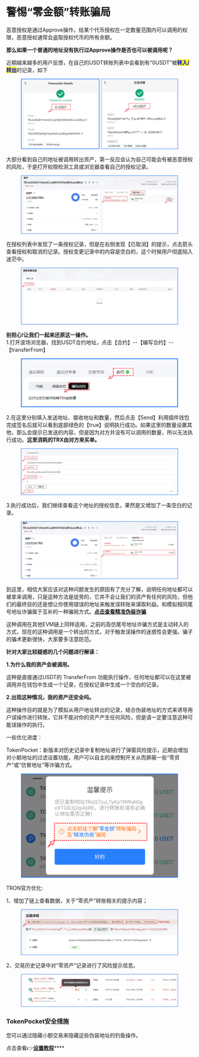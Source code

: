 # 警惕“零金额”转账骗局

恶意授权是通过Approve操作，给某个代币授权在一定数量范围内可以调用的权限，恶意授权通常会盗取授权代币的所有余额。

**那么如果一个普通的地址没有执行过Approve操作是否也可以被调用呢？**

近期越来越多的用户反馈，在自己的USDT转账列表中会看到有“0USDT”被<mark style="color:blue;">**转入/转出**</mark>的记录，如下

<figure><img src="../../.gitbook/assets/1 拷贝.png" alt=""><figcaption></figcaption></figure>

大部分看到自己的地址被调用转出资产，第一反应会认为自己可能会有被恶意授权的风险，于是打开权限检测工具或浏览器查看自己的授权记录。

<figure><img src="../../.gitbook/assets/image (17).png" alt=""><figcaption></figcaption></figure>

在授权列表中发现了一条授权记录，但是在右侧发现【已取消】的提示，点击箭头查看授权和取消的记录。授权变更记录中的内容是空白的，这个时候用户彻底陷入迷茫中。

<figure><img src="../../.gitbook/assets/image (2).png" alt=""><figcaption></figcaption></figure>

**别担心!让我们一起来还原这一操作。**\
1.打开波场浏览器，找到USDT合约地址，点击【合约】--【编写合约】--【transferFrom】

<figure><img src="../../.gitbook/assets/image (3).png" alt=""><figcaption></figcaption></figure>

2.在这里分别填入发送地址、接收地址和数量，然后点击【Send】利用插件钱包完成签名后就可以看到底部绿色的【true】说明执行成功。如果这里的数量设置其他，那么会提示已发送的内容，但是因为对方并没有可以调用的数量，所以无法执行成功。**这里消耗的TRX由对方来买单。**

<figure><img src="../../.gitbook/assets/image (27).png" alt=""><figcaption></figcaption></figure>

3.执行成功后，我们继续查看这个地址的授权信息，果然是又增加了一条空白的记录。

<figure><img src="../../.gitbook/assets/image (14).png" alt=""><figcaption></figcaption></figure>

到这里，相信大家应该对这种问题发生的原因有了充分了解，说明任何地址都可以被拿来调用，只是这种方法是徒劳的，它并不会让我们的资产有任何的风险，但他们的最终目的还是想让你使用错误的地址来触发误转账来谋取利益。和模拟相同尾号地址诈骗属于互补的一种骗局方式。[**点击查看精准伪装诈骗**](http://mp.weixin.qq.com/s?\_\_biz=MzUyNDkzNTgwMw==\&mid=2247489639\&idx=1\&sn=cd843b63936f5e7b74ffd8014c382519\&chksm=fa24ef73cd536665fd311940b3087e99be4aea4b3dbb660eefa10ea1a5b481fc4e7eb0635ee5\&scene=21#wechat\_redirect)

这种调用在其他EVM链上同样适用，之前的高仿尾号地址诈骗方式是主动转入的方式，现在的这种调用是一个转出的方式，对于触发误操作的迷惑性会更强。骗子的骗术更新很快，大家要多注意防范。

**针对大家比较疑惑的几个问题进行解读：**

**1.为什么我的资产会被调用。**

这种是直接通过USDT的 TransferFrom 功能执行操作，任何地址都可以在这里被调用并在钱包中生成一个记录，在授权记录中生成一个空白的记录。

**2.出现这种情况，我的资产还安全吗。**

这种操作目的就是为了模拟从用户地址转出的记录，结合伪装地址的方式来诱导用户误操作进行转账，它并不能对你的资产产生任何风险，但是请一定要注意这种可能误操作的执行。



一些优化进度：

TokenPocket：新版本对历史记录中复制地址进行了弹窗风险提示，近期会增加对小额地址的过滤设置功能，用户可以自主的来控制开关从而屏蔽一些“零资产”或“仿冒地址”等诈骗方式。

<figure><img src="../../.gitbook/assets/Snipaste_2022-12-15_17-02-00.png" alt=""><figcaption></figcaption></figure>

TRON官方优化:

1、增加了链上查看数据，关于“零资产”转账相关的提示内容；

<figure><img src="../../.gitbook/assets/Snipaste_2022-12-15_17-06-37.png" alt=""><figcaption></figcaption></figure>

2、交易历史记录中对“零资产”记录进行了风险提示信息。

<figure><img src="../../.gitbook/assets/Snipaste_2022-12-15_17-07-19.png" alt=""><figcaption></figcaption></figure>

### TokenPocket安全措施

您可以通过隐藏小额交易来隐藏这些伪装地址的钓鱼操作。

点击查看👉[**设置教程**](https://help.tokenpocket.pro/cn/secirity-knowledge/protective-measures/hide)****
